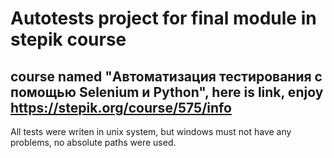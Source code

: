 # Autotests project for final module in stepik course
## course named "Автоматизация тестирования с помощью Selenium и Python", here is link, enjoy https://stepik.org/course/575/info

All tests were writen in unix system, but windows must not have any problems, no absolute paths were used.